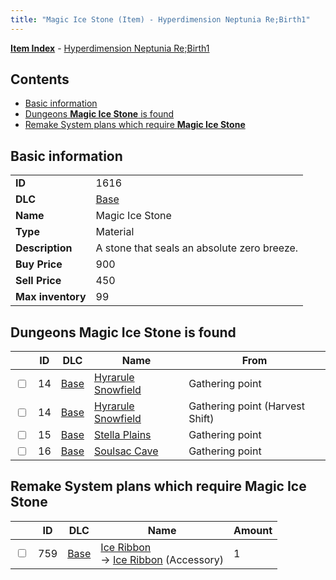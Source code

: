 ```yaml
---
title: "Magic Ice Stone (Item) - Hyperdimension Neptunia Re;Birth1"
---
```


[**Item Index**](/neptunia/rb1/item/index.html) - [Hyperdimension Neptunia Re;Birth1](/neptunia/rb1)

## Contents

- [Basic information](#basic-information)
- [Dungeons **Magic Ice Stone** is found](#dungeons-magic-ice-stone-is-found)
- [Remake System plans which require **Magic Ice Stone**](#remake-system-plans-which-require-magic-ice-stone)

## Basic information

|   |   |
| -- | -- |
| **ID** | 1616 |
| **DLC** | [Base](/neptunia/rb1/dlc/1-base.html) |
| **Name** | Magic Ice Stone |
| **Type** | Material |
| **Description** | A stone that seals an absolute zero breeze. |
| **Buy Price** | 900 |
| **Sell Price** | 450 |
| **Max inventory** | 99 |

## Dungeons **Magic Ice Stone** is found

|    | ID | DLC | Name | From |
| -- | -- | --- | ---- | ---- |
| <input type="checkbox" id="rb1-dungeon-1-14" class="trackbox" /> | 14 | [Base](/neptunia/rb1/dlc/1-base.html) | [Hyrarule Snowfield](/neptunia/rb1/dungeon/1-14-hyrarule-snowfield.html) | Gathering point |
| <input type="checkbox" id="rb1-dungeon-1-14" class="trackbox" /> | 14 | [Base](/neptunia/rb1/dlc/1-base.html) | [Hyrarule Snowfield](/neptunia/rb1/dungeon/1-14-hyrarule-snowfield.html) | Gathering point (Harvest Shift) |
| <input type="checkbox" id="rb1-dungeon-1-15" class="trackbox" /> | 15 | [Base](/neptunia/rb1/dlc/1-base.html) | [Stella Plains](/neptunia/rb1/dungeon/1-15-stella-plains.html) | Gathering point |
| <input type="checkbox" id="rb1-dungeon-1-16" class="trackbox" /> | 16 | [Base](/neptunia/rb1/dlc/1-base.html) | [Soulsac Cave](/neptunia/rb1/dungeon/1-16-soulsac-cave.html) | Gathering point |

## Remake System plans which require **Magic Ice Stone**

|    | ID | DLC | Name | Amount |
| -- | -- | --- | ---- | ------ |
| <input type="checkbox" id="rb1-remake-1-759" class="trackbox" /> | 759 | [Base](/neptunia/rb1/dlc/1-base.html) | [Ice Ribbon](/neptunia/rb1/remake/1-759-ice-ribbon.html)<br />→ [Ice Ribbon](/neptunia/rb1/item/1-3436-ice-ribbon.html) (Accessory) | 1 |